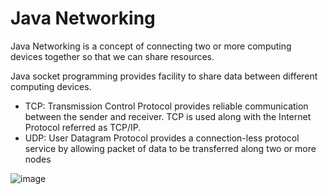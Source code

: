 # Java Networking

Java Networking is a concept of connecting two or more computing devices together so that we can share resources.

Java socket programming provides facility to share data between different computing devices.
- TCP: Transmission Control Protocol provides reliable communication between the sender and receiver. TCP is used along with the Internet Protocol referred as TCP/IP.
- UDP: User Datagram Protocol provides a connection-less protocol service by allowing packet of data to be transferred along two or more nodes

![image](https://github.com/cyber-sparky/javaNetworking/assets/85377859/c1d1bbd3-cd16-4db3-9476-af220e893fbd)
